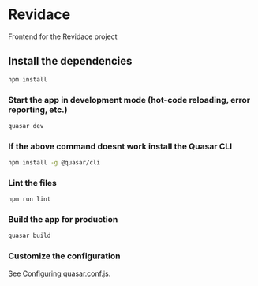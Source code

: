 # Revidace

Frontend for the Revidace project

## Install the dependencies
```bash
npm install
```

### Start the app in development mode (hot-code reloading, error reporting, etc.)
```bash
quasar dev
```

### If the above command doesnt work install the Quasar CLI
```bash
npm install -g @quasar/cli
```

### Lint the files
```bash
npm run lint
```

### Build the app for production
```bash
quasar build
```

### Customize the configuration
See [Configuring quasar.conf.js](https://quasar.dev/quasar-cli/quasar-conf-js).
